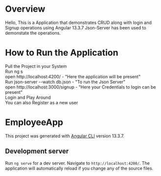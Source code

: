 # Overview
Hello, This is a Application that demonstrates CRUD along with login and Signup operations using Angular 13.3.7
Json-Server has been used to demonstate the operations.

# How to Run the Application

Pull the Project in your System\
Run ng s\
open http://localhost:4200/  - "Here the application will be present"\
Run json-server --watch db.json  - "To run the Json Server"\
open http://localhost:3000/signup - "Here your Credentials to login can be present"\
Login and Play Around\
You can also Register as a new user

# EmployeeApp

This project was generated with [Angular CLI](https://github.com/angular/angular-cli) version 13.3.7.

## Development server

Run `ng serve` for a dev server. Navigate to `http://localhost:4200/`. The application will automatically reload if you change any of the source files.


